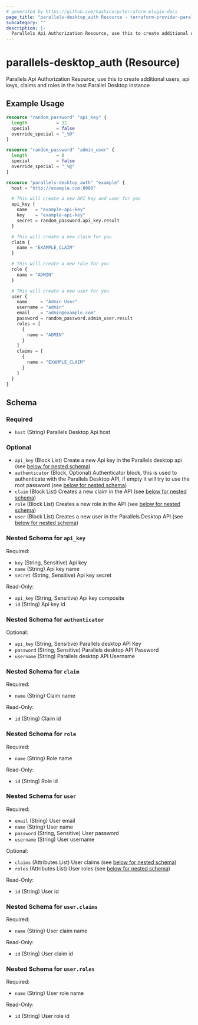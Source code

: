 ```yaml
---
# generated by https://github.com/hashicorp/terraform-plugin-docs
page_title: "parallels-desktop_auth Resource - terraform-provider-parallels-desktop"
subcategory: ""
description: |-
  Parallels Api Authorization Resource, use this to create additional users, api keys, claims and roles in the host Parallel Desktop instance
---
```


# parallels-desktop_auth (Resource)

Parallels Api Authorization Resource, use this to create additional users, api keys, claims and roles in the host Parallel Desktop instance

## Example Usage

```terraform
resource "random_password" "api_key" {
  length           = 32
  special          = false
  override_special = "_%@"
}

resource "random_password" "admin_user" {
  length           = 8
  special          = false
  override_special = "_%@"
}

resource "parallels-desktop_auth" "example" {
  host = "http://example.com:8080"

  # This will create a new API key and user for you
  api_key {
    name   = "example-api-key"
    key    = "example-api-key"
    secret = random_password.api_key.result
  }

  # This will create a new claim for you
  claim {
    name = "EXAMPLE_CLAIM"
  }

  # This will create a new role for you
  role {
    name = "ADMIN"
  }

  # This will create a new user for you
  user {
    name     = "Admin User"
    username = "admin"
    email    = "admin@example.com"
    password = random_password.admin_user.result
    roles = [
      {
        name = "ADMIN"
      }
    ]
    claims = [
      {
        name = "EXAMPLE_CLAIM"
      }
    ]
  }
}
```

<!-- schema generated by tfplugindocs -->
## Schema

### Required

- `host` (String) Parallels Desktop Api host

### Optional

- `api_key` (Block List) Create a new Api key in the Parallels desktop api (see [below for nested schema](#nestedblock--api_key))
- `authenticator` (Block, Optional) Authenticator block, this is used to authenticate with the Parallels Desktop API, if empty it will try to use the root password (see [below for nested schema](#nestedblock--authenticator))
- `claim` (Block List) Creates a new claim in the API (see [below for nested schema](#nestedblock--claim))
- `role` (Block List) Creates a new role in the API (see [below for nested schema](#nestedblock--role))
- `user` (Block List) Creates a new user in the Parallels Desktop API (see [below for nested schema](#nestedblock--user))

<a id="nestedblock--api_key"></a>
### Nested Schema for `api_key`

Required:

- `key` (String, Sensitive) Api key
- `name` (String) Api key name
- `secret` (String, Sensitive) Api key secret

Read-Only:

- `api_key` (String, Sensitive) Api key composite
- `id` (String) Api key id


<a id="nestedblock--authenticator"></a>
### Nested Schema for `authenticator`

Optional:

- `api_key` (String, Sensitive) Parallels desktop API Key
- `password` (String, Sensitive) Parallels desktop API Password
- `username` (String) Parallels desktop API Username


<a id="nestedblock--claim"></a>
### Nested Schema for `claim`

Required:

- `name` (String) Claim name

Read-Only:

- `id` (String) Claim id


<a id="nestedblock--role"></a>
### Nested Schema for `role`

Required:

- `name` (String) Role name

Read-Only:

- `id` (String) Role id


<a id="nestedblock--user"></a>
### Nested Schema for `user`

Required:

- `email` (String) User email
- `name` (String) User name
- `password` (String, Sensitive) User password
- `username` (String) User username

Optional:

- `claims` (Attributes List) User claims (see [below for nested schema](#nestedatt--user--claims))
- `roles` (Attributes List) User roles (see [below for nested schema](#nestedatt--user--roles))

Read-Only:

- `id` (String) User id

<a id="nestedatt--user--claims"></a>
### Nested Schema for `user.claims`

Required:

- `name` (String) User claim name

Read-Only:

- `id` (String) User claim id


<a id="nestedatt--user--roles"></a>
### Nested Schema for `user.roles`

Required:

- `name` (String) User role name

Read-Only:

- `id` (String) User role id
